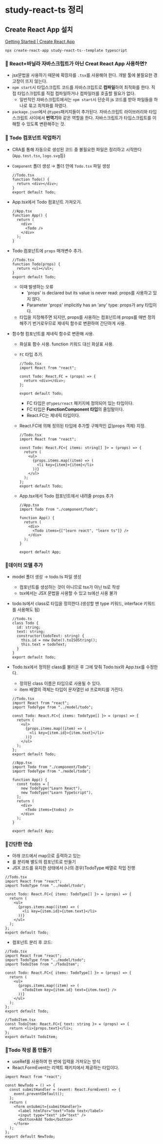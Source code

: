 # study-react-ts 정리

## Create React App 설치

[Getting Started | Create React App](https://create-react-app.dev/docs/getting-started)

```tsx
npx create-react-app study-react-ts--template typescript
```

### 🧐 React+바닐라 자바스크립트가 아닌 Creat React App 사용하면?

- jsx문법을 사용하기 때문에 확장자를 `.tsx`를 사용해야 한다. 개발 툴에 불필요한 경고창이 뜨지 않는다.
- `npm start`시 타입스크립트 코드를 자바스크립트로 **컴파일**하여 최적화를 한다. 직접 타입스크립트를 직접 컴파일하거나 컴파일러를 호출할 필요가 없다.
  - 일반적인 자바스크립트에서는 `npm start`시 단순히 js 코드를 받아 파일들을 하나로 묶고 최적화를 하였다.
- `package.json`에서 `@types`패키지들이 추가된다. 자바스크립트 라이브러리와 타입스크립트 사이에서 **번역기**와 같은 역할을 한다. 자바스크립트가 타입스크립트를 이해할 수 있도록 변환해주는 것.

### 🧐 Todo 컴포넌트 작업하기

- CRA를 통해 자동으로 생성된 코드 중 불필요한 파일은 정리하고 시작한다 (`App.test.tsx`, `logo.svg`등)
- `Component` 폴더 생성 → 폴더 안에 `Todo.tsx` 파일 생성
  ```tsx
  //Todo.tsx
  function Todo() {
    return <div></div>;
  }
  export default Todo;
  ```
- App.tsx에서 Todo 컴포넌트 가져오기.
  ```tsx
  //App.tsx
  function App() {
    return (
      <div>
        <Todo />
      </div>
    );
  }
  ```
- Todo 컴포넌트에 `props` 매개변수 추가.
  ```tsx
  //Todo.tsx
  function Todo(props) {
    return <ul></ul>;
  }
  export default Todo;
  ```
  - 이때 발생하는 오류
    - 'props' is declared but its value is never read: props를 사용하고 있지 않다.
    - Parameter 'props' implicitly has an 'any' type: props가 any 타입이다.
  - 타입을 지정해주면 되지만, props를 사용하는 컴포넌트에 props를 매번 정의해주기 번거로우므로 제네릭 함수로 변환하여 간단하게 사용.
- 함수형 컴포넌트를 제네릭 함수로 변환해 사용.

  - 화살표 함수 사용. function 키워드 대신 화살표 사용.
  - `FC` 타입 추가.

    ```tsx
    //Todo.tsx
    import React from "react";

    const Todo: React.FC = (props) => {
      return <div></div>;
    };

    export default Todo;
    ```

    - FC 타입은 `@Types/react` 패키지에 정의되어 있는 타입이다.
    - FC 타입은 **FunctionComponent 타입**의 줄임말이다.
    - React.FC는 제네릭 타입이다.

  - React.FC에 의해 정의된 타입에 추가할 구체적인 값(props 객체) 지정.

    ```tsx
    //Todo.tsx
    import React from "react";

    const Todo: React.FC<{ items: string[] }> = (props) => {
      return (
        <ul>
          {props.items.map((item) => (
            <li key={item}>{item}</li>
          ))}
        </ul>
      );
    };
    export default Todo;
    ```

  - App.tsx에서 Todo 컴포넌트에서 내려줄 props 추가

    ```tsx
    //App.tsx
    import Todo from "./component/Todo";

    function App() {
      return (
        <div>
          <Todo items={["learn react", "learn ts"]} />
        </div>
      );
    }

    export default App;
    ```

### 🧐데이터 모델 추가

- model 폴더 생성 → todo.ts 파일 생성
  - 컴포넌트를 생성하는 것이 아니므로 tsx가 아닌 ts로 작성
  - tsx에서는 JSX 문법을 사용할 수 있고 ts에선 사용 불가
- todo.ts에서 class로 타입을 정의한다.(생성할 땐 type 키워드, interface 키워드를 사용해도 됨)
  ```tsx
  //todo.ts
  class Todo {
    id: string;
    text: string;
    constructor(todoText: string) {
      this.id = new Date().toISOString();
      this.text = todoText;
    }
  }
  export default Todo;
  ```
- Todo.tsx에서 정의된 class를 불러온 후 그에 맞춰 Todo.tsx와 App.tsx를 수정한다.

  - 정의된 class 이름은 타입으로 사용될 수 있다.
  - item 배열의 객체는 타입이 문자열인 id 프로퍼티를 가진다.

  ```tsx
  //Todo.tsx
  import React from "react";
  import TodoType from "../model/todo";

  const Todo: React.FC<{ items: TodoType[] }> = (props) => {
    return (
      <ul>
        {props.items.map((item) => (
          <li key={item.id}>{item.text}</li>
        ))}
      </ul>
    );
  };
  export default Todo;
  ```

  ```tsx
  //App.tsx
  import Todo from "./component/Todo";
  import TodoType from "./model/todo";

  function App() {
    const todos = [
      new TodoType("Learn React"),
      new TodoType("Learn TypeScript"),
    ];
    return (
      <div>
        <Todo items={todos} />
      </div>
    );
  }

  export default App;
  ```

### 🧐간단한 연습

- 아래 코드에서 map으로 출력하고 있는 <li>를 분리해 별도의 컴포넌트로 만들기
- JSX 코드를 유지한 상태에서 (나의 경우)TodoType 배열로 작업 진행

```tsx
//Todo.tsx
import React from "react";
import TodoType from "../model/todo";

const Todo: React.FC<{ items: TodoType[] }> = (props) => {
  return (
    <ul>
      {props.items.map((item) => (
        <li key={item.id}>{item.text}</li>
      ))}
    </ul>
  );
};
export default Todo;
```

- 컴포넌트 분리 후 코드:

```tsx
//Todo.tsx
import React from "react";
import TodoType from "../model/todo";
import TodoItem from "./TodoItem";

const Todo: React.FC<{ items: TodoType[] }> = (props) => {
  return (
    <ul>
      {props.items.map((item) => (
        <TodoItem key={item.id} text={item.text} />
      ))}
    </ul>
  );
};
export default Todo;
```

```tsx
//TodoItem.tsx
const TodoItem: React.FC<{ text: string }> = (props) => {
  return <li>{props.text}</li>;
};
export default TodoItem;
```

### 🧐Todo 작성 폼 만들기

- useRef를 사용하여 한 번에 입력을 가져오는 방식
- React.FormEvent는 리액트 패키지에서 제공하는 타입이다.

```tsx
import React from "react";

const NewTodo = () => {
  const submitHandler = (event: React.FormEvent) => {
    event.preventDefault();
  };
  return (
    <form onSubmit={submitHandler}>
      <label htmlFor="text">Todo text</label>
      <input type="text" id="text" />
      <button>Add Todo</button>
    </form>
  );
};
export default NewTodo;
```
